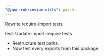 ```yaml
---
"@juun-roh/cesium-utils": patch
---
```


Rewrite require-import tests

test: Update import-require tests

* Restructure test paths.
* Now test every exports from this package.
